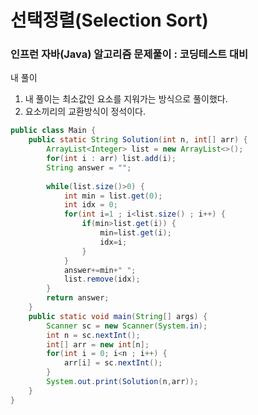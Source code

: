 # 선택정렬(Selection Sort)

### 인프런 자바(Java) 알고리즘 문제풀이 : 코딩테스트 대비

내 풀이

1. 내 풀이는 최소값인 요소를 지워가는 방식으로 풀이했다.
2. 요소끼리의 교환방식이 정석이다.

```java
public class Main {
	public static String Solution(int n, int[] arr) {
		ArrayList<Integer> list = new ArrayList<>();
		for(int i : arr) list.add(i);
		String answer = "";
		
		while(list.size()>0) {
			int min = list.get(0);
			int idx = 0;
			for(int i=1 ; i<list.size() ; i++) {
				if(min>list.get(i)) {
					min=list.get(i);
					idx=i;
				}
			}
			answer+=min+" ";
			list.remove(idx);
		}
		return answer;
	}
	public static void main(String[] args) {
		Scanner sc = new Scanner(System.in);
		int n = sc.nextInt();
		int[] arr = new int[n];
		for(int i = 0; i<n ; i++) {
			arr[i] = sc.nextInt();
		}
		System.out.print(Solution(n,arr));
	} 
}
```
